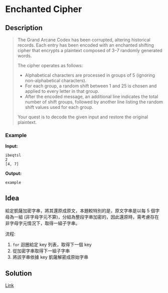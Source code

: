 # Enchanted Cipher

## Description

> The Grand Arcane Codex has been corrupted, altering historical records. Each entry has been encoded with an enchanted shifting cipher that encrypts a plaintext composed of 3–7 randomly generated words.
>
> The cipher operates as follows:
>
> + Alphabetical characters are processed in groups of 5 (ignoring non-alphabetical characters).
> + For each group, a random shift between 1 and 25 is chosen and applied to every letter in that group.
> + After the encoded message, an additional line indicates the total number of shift groups, followed by another line listing the random shift values used for each group.
>
> Your quest is to decode the given input and restore the original plaintext.

### Example

**Input:**

```text
ibeqtsl
2
[4, 7]
```

**Output:**

```text
example
```

## Idea

給定凱薩加密字串，將其還原成原文，本題較特別的是，原文字串是以每 5 個字母為一組 (非字母字元不算)，分組為整段字串加密的，因此還原時，需考慮存在非字母字元情況下，取得一組子字串。

流程:

1. `for` 迴圈給定 key 列表，取得下一個 key
2. 從加密字串取得下一組子字串
3. 將該字串依據 key 凱薩解密成原始字串

## Solution

[Link](../files/enchanted_cipher.py)
